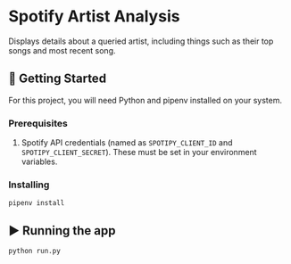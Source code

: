 # Spotify Artist Analysis

Displays details about a queried artist, including things such as their top songs and most recent song. 

## :memo: Getting Started

For this project, you will need Python and pipenv installed on your system.

### Prerequisites

1. Spotify API credentials (named as `SPOTIPY_CLIENT_ID` and `SPOTIPY_CLIENT_SECRET`). These must be set in your environment variables.

### Installing

```
pipenv install
```

## :arrow_forward: Running the app

```
python run.py
```